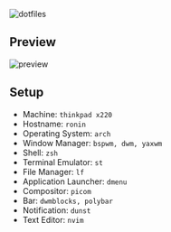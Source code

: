 ![dotfiles](https://raw.githubusercontent.com/crian/dotfiles/ronin/Pictures/header.png)

## Preview

![preview](https://raw.githubusercontent.com/crian/dotfiles/ronin/Pictures/screenshots/2020-04-23-203052_1366x1536_scrot.png)

## Setup

- Machine: `thinkpad x220`
- Hostname: `ronin`
- Operating System: `arch`
- Window Manager: `bspwm, dwm, yaxwm`
- Shell: `zsh`
- Terminal Emulator: `st`
- File Manager: `lf`
- Application Launcher: `dmenu`
- Compositor: `picom`
- Bar: `dwmblocks, polybar`
- Notification: `dunst`
- Text Editor: `nvim`
